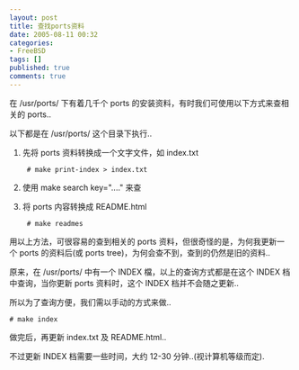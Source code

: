 ```yaml
---
layout: post
title: 查找ports资料
date: 2005-08-11 00:32
categories:
- FreeBSD
tags: []
published: true
comments: true
---
```

在 /usr/ports/ 下有着几千个 ports 的安装资料，有时我们可使用以下方式来查相关的 ports.. 

以下都是在 /usr/ports/ 这个目录下执行.. 

1. 先将 ports 资料转换成一个文字文件，如 index.txt 

        # make print-index > index.txt 

2. 使用 make search key="...." 来查 

3. 将 ports 内容转换成 README.html 

        # make readmes 

用以上方法，可很容易的查到相关的 ports 资料，但很奇怪的是，为何我更新一个 ports 的资料后(或 ports tree)，为何会查不到，查到的仍然是旧的资料.. 

原来，在 /usr/ports/ 中有一个 INDEX 檔，以上的查询方式都是在这个 INDEX 档中查询，当你更新 ports 资料时，这个 INDEX 档并不会随之更新.. 

所以为了查询方便，我们需以手动的方式来做.. 

    # make index 

做完后，再更新 index.txt 及 README.html.. 

不过更新 INDEX 档需要一些时间，大约 12-30 分钟..(视计算机等级而定). 